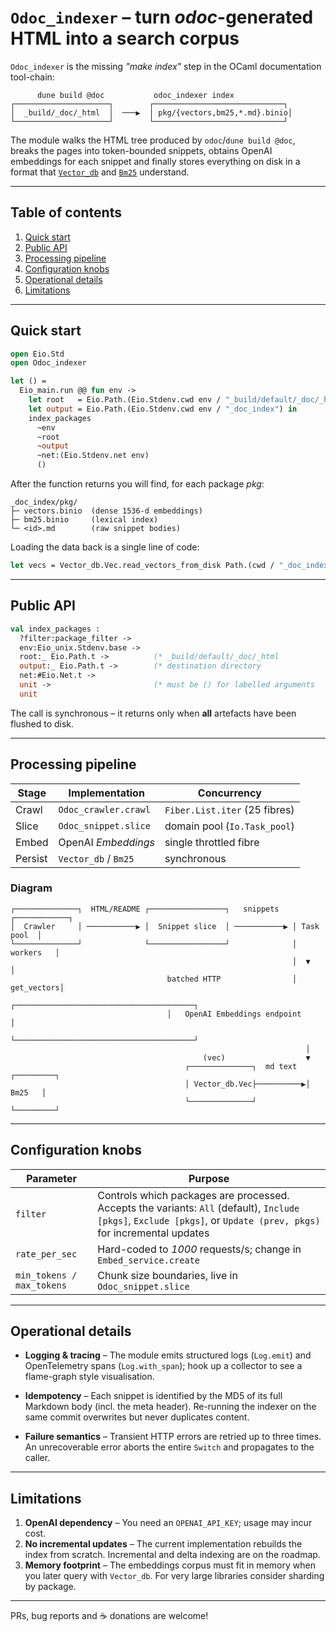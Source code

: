 # `Odoc_indexer` – turn *odoc*-generated HTML into a search corpus

`Odoc_indexer` is the missing *"make index"* step in the OCaml documentation tool-chain:

```
      dune build @doc           odoc_indexer index
┌─────────────────────┐        ┌─────────────────────────────┐
│  _build/_doc/_html  │  ───▶  │ pkg/{vectors,bm25,*.md}.binio│
└─────────────────────┘        └─────────────────────────────┘
```

The module walks the HTML tree produced by `odoc`/`dune build @doc`, breaks the pages into token-bounded snippets, obtains OpenAI embeddings for each snippet and finally stores everything on disk in a format that [`Vector_db`](vector_db.doc.md) and [`Bm25`](bm25.doc.md) understand.

---

## Table of contents

1. [Quick start](#quick-start)
2. [Public API](#public-api)
3. [Processing pipeline](#processing-pipeline)
4. [Configuration knobs](#configuration-knobs)
5. [Operational details](#operational-details)
6. [Limitations](#limitations)

---

## Quick start

```ocaml
open Eio.Std
open Odoc_indexer

let () =
  Eio_main.run @@ fun env ->
    let root   = Eio.Path.(Eio.Stdenv.cwd env / "_build/default/_doc/_html") in
    let output = Eio.Path.(Eio.Stdenv.cwd env / "_doc_index") in
    index_packages
      ~env
      ~root
      ~output
      ~net:(Eio.Stdenv.net env)
      ()
```

After the function returns you will find, for each package *pkg*:

```
_doc_index/pkg/
├─ vectors.binio  (dense 1536-d embeddings)
├─ bm25.binio     (lexical index)
└─ <id>.md        (raw snippet bodies)
```

Loading the data back is a single line of code:

```ocaml
let vecs = Vector_db.Vec.read_vectors_from_disk Path.(cwd / "_doc_index/pkg/vectors.binio")
```

---

## Public API

```ocaml
val index_packages :
  ?filter:package_filter ->
  env:Eio_unix.Stdenv.base ->
  root:_ Eio.Path.t ->          (* _build/default/_doc/_html           *)
  output:_ Eio.Path.t ->        (* destination directory               *)
  net:#Eio.Net.t ->
  unit ->                       (* must be () for labelled arguments   *)
  unit
```

The call is synchronous – it returns only when **all** artefacts have been flushed to disk.

---

## Processing pipeline

| Stage | Implementation | Concurrency |
|-------|----------------|-------------|
| Crawl | `Odoc_crawler.crawl` | `Fiber.List.iter` (25 fibres) |
| Slice | `Odoc_snippet.slice` | domain pool (`Io.Task_pool`) |
| Embed | OpenAI *Embeddings* | single throttled fibre |
| Persist | `Vector_db` / `Bm25` | synchronous |

### Diagram

```text
┌──────────────┐  HTML/README ┌─────────────────┐   snippets   ┌────────────┐
│  Crawler     │ ───────────▶ │  Snippet slice  │ ───────────▶ │ Task pool  │
└──────────────┘              └─────────────────┘              │  workers   │
                                                               │  ▼         │
                                   batched HTTP                │ get_vectors│
                                   ┌────────────────────────────────────────┐
                                   │   OpenAI Embeddings endpoint           │
                                   └────────────────────────────────────────┘
                                                                  │
                                           (vec)                  ▼
                                       ┌──────────────┐  md text  ┌─────────┐
                                       │ Vector_db.Vec├──────────▶│  Bm25   │
                                       └──────────────┘           └─────────┘
```

---

## Configuration knobs

| Parameter | Purpose |
|-----------|---------|
| `filter` | Controls which packages are processed. Accepts the variants: `All` (default), `Include [pkgs]`, `Exclude [pkgs]`, or `Update (prev, pkgs)` for incremental updates |
| `rate_per_sec` | Hard-coded to *1000* requests/s; change in `Embed_service.create` |
| `min_tokens / max_tokens` | Chunk size boundaries, live in `Odoc_snippet.slice` |

---

## Operational details

* **Logging & tracing** – The module emits structured logs (`Log.emit`) and OpenTelemetry spans (`Log.with_span`); hook up a collector to see a flame-graph style visualisation.

* **Idempotency** – Each snippet is identified by the MD5 of its full Markdown body (incl. the meta header). Re-running the indexer on the same commit overwrites but never duplicates content.

* **Failure semantics** – Transient HTTP errors are retried up to three times. An unrecoverable error aborts the entire `Switch` and propagates to the caller.

---

## Limitations

1. **OpenAI dependency** – You need an `OPENAI_API_KEY`; usage may incur cost.
2. **No incremental updates** – The current implementation rebuilds the index from scratch. Incremental and delta indexing are on the roadmap.
3. **Memory footprint** – The embeddings corpus must fit in memory when you later query with `Vector_db`. For very large libraries consider sharding by package.

---

PRs, bug reports and ☕ donations are welcome!

